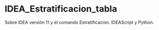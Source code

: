 # IDEA_Estratificacion_tabla
Sobre IDEA versión 11 y el comando Estratificacion. IDEAScript y Python.
